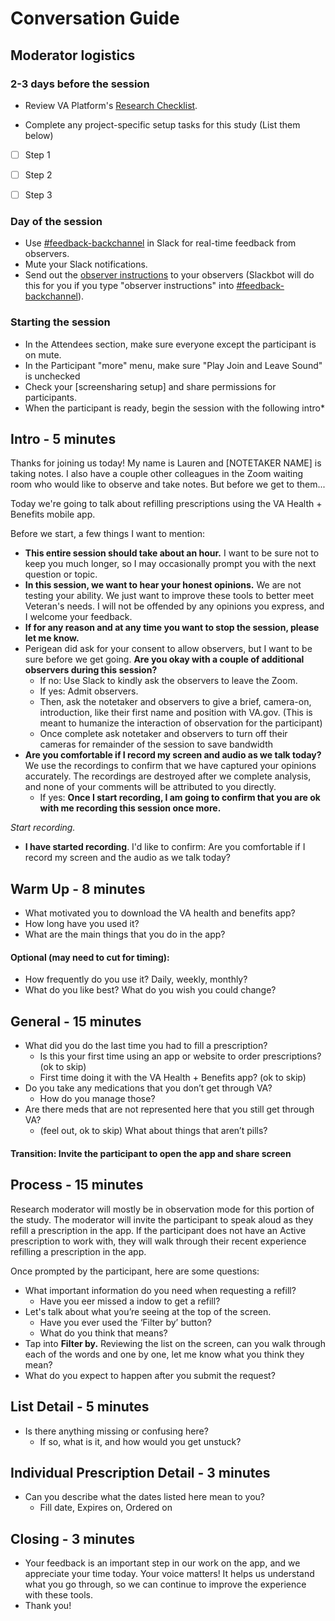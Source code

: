# Conversation Guide 

## Moderator logistics
### 2-3 days before the session
- Review VA Platform's [Research Checklist](https://depo-platform-documentation.scrollhelp.site/research-design/Research-Checklist.1958773011.html#ResearchChecklist-5.Conductsessions). 

- Complete any project-specific setup tasks for this study (List them below)

- [ ] Step 1
- [ ] Step 2
- [ ] Step 3


### Day of the session
- Use [#feedback-backchannel](https://dsva.slack.com/messages/C40B45NJK/details/) in 
Slack for real-time feedback from observers.
- Mute your Slack notifications.
- Send out the [observer instructions](https://depo-platform-documentation.scrollhelp.site/research-design/Observer-guidelines.1622311177.html) to your observers (Slackbot will do this for you if you type "observer instructions" into [#feedback-backchannel](https://dsva.slack.com/channels/feedback-backchannel)).


### Starting the session

- In the Attendees section, make sure everyone except the participant is on mute.
- In the Participant "more" menu, make sure "Play Join and Leave Sound" is unchecked
- Check your [screensharing setup] and share permissions for participants.
- When the participant is ready, begin the session with the following intro*


## Intro - 5 minutes

Thanks for joining us today! My name is Lauren and [NOTETAKER NAME] is taking notes.
I also have a couple other colleagues in the Zoom waiting room who would like to observe and take notes. But before we get to them... 

Today we're going to talk about refilling prescriptions using the VA Health + Benefits mobile app.

Before we start, a few things I want to mention:

- **This entire session should take about an hour.** I want to be sure not to keep you much longer, so I may occasionally prompt you with the next question or topic.
- **In this session, we want to hear your honest opinions.** We are not testing your ability. We just want to improve these tools to better meet Veteran's needs. I will not be offended by any opinions you express, and I welcome your feedback.
- **If for any reason and at any time you want to stop the session, please let me know.** 
- Perigean did ask for your consent to allow observers, but I want to be sure before we get going. **Are you okay with a couple of additional observers during this session?**
   - If no: Use Slack to kindly ask the observers to leave the Zoom.
   - If yes: Admit observers. 
    - Then, ask the notetaker and observers to give a brief, camera-on, introduction, like their first name and position with VA.gov. (This is meant to humanize the interaction of observation for the participant)
   - Once complete ask notetaker and observers to turn off their cameras for remainder of the session to save bandwidth
- **Are you comfortable if I record my screen and audio as we talk today?** We use the recordings to confirm that we have captured your opinions accurately. The recordings are destroyed after we complete analysis, and none of your comments will be attributed to you directly. 
    - If yes: **Once I start recording, I am going to confirm that you are ok with me recording this session once more.** 

*Start recording.*

- **I have started recording**. I'd like to confirm: Are you comfortable if I record my screen and the audio as we talk today?


## Warm Up - 8 minutes
- What motivated you to download the VA health and benefits app?
- How long have you used it?
- What are the main things that you do in the app?

#### Optional (may need to cut for timing):
- How frequently do you use it? Daily, weekly, monthly?
- What do you like best? What do you wish you could change?


## General - 15 minutes
* What did you do the last time you had to fill a prescription?
    * Is this your first time using an app or website to order prescriptions? (ok to skip)
    * First time doing it with the VA Health + Benefits app? (ok to skip)
* Do you take any medications that you don’t get through VA? 
    * How do you manage those? 
* Are there meds that are not represented here that you still get through VA?
    * (feel out, ok to skip) What about things that aren’t pills?


#### Transition: Invite the participant to open the app and share screen


## Process - 15 minutes
Research moderator will mostly be in observation mode for this portion of the study. The moderator will invite the participant to speak aloud as they refill a prescription in the app. If the participant does not have an Active prescription to work with, they will walk through their recent experience refilling a prescription in the app. 

Once prompted by the participant, here are some questions:

* What important information do you need when requesting a refill?
    * Have you eer missed a indow to get a refill?
* Let's talk about what you’re seeing at the top of the screen. 
    * Have you ever used the ‘Filter by’ button? 
    * What do you think that means?
* Tap into **Filter by.** Reviewing the list on the screen, can you walk through each of the words and one by one, let me know what you think they mean?
* What do you expect to happen after you submit the request?


## List Detail - 5 minutes
* Is there anything missing or confusing here?
    * If so, what is it, and how would you get unstuck?


## Individual Prescription Detail - 3 minutes
* Can you describe what the dates listed here mean to you?
    * Fill date, Expires on, Ordered on


## Closing - 3 minutes
* Your feedback is an important step in our work on the app, and we appreciate your time today. Your voice matters! It helps us understand what you go through, so we can continue to improve the experience with these tools.
* Thank you!


###
